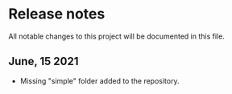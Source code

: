 # Release notes
All notable changes to this project will be documented in this file.

## June, 15 2021
- Missing "simple" folder added to the repository.
